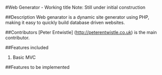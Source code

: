 #Web Generator - Working title
Note: Still under initial construction

##Description
Web genarator is a dynamic site generator using PHP, making it easy to quickly build database driven websites.

##Contributors
[Peter Entwistle] (http://peterentwistle.co.uk) is the main contributor.

##Features included

1. Basic MVC

##Features to be implemented
